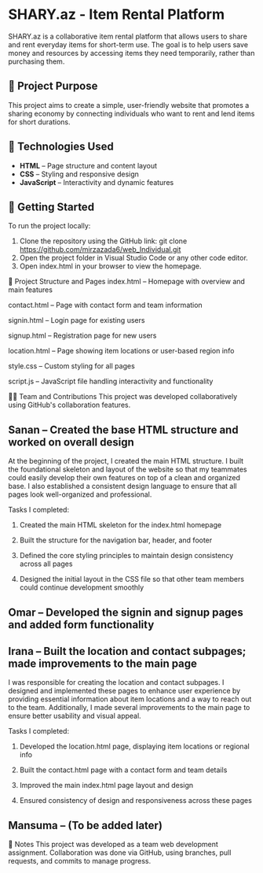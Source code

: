 # SHARY.az - Item Rental Platform

SHARY.az is a collaborative item rental platform that allows users to share and rent everyday items for short-term use. The goal is to help users save money and resources by accessing items they need temporarily, rather than purchasing them.

## 🌟 Project Purpose

This project aims to create a simple, user-friendly website that promotes a sharing economy by connecting individuals who want to rent and lend items for short durations.

## 🔧 Technologies Used

- **HTML** – Page structure and content layout
- **CSS** – Styling and responsive design
- **JavaScript** – Interactivity and dynamic features

## 🚀 Getting Started

To run the project locally:

1. Clone the repository using the GitHub link:
   git clone https://github.com/mirzazada6/web_Individual.git
2. Open the project folder in Visual Studio Code or any other code editor.
3. Open index.html in your browser to view the homepage.

📁 Project Structure and Pages
index.html – Homepage with overview and main features

contact.html – Page with contact form and team information

signin.html – Login page for existing users

signup.html – Registration page for new users

location.html – Page showing item locations or user-based region info

style.css – Custom styling for all pages

script.js – JavaScript file handling interactivity and functionality

👨‍💻 Team and Contributions
This project was developed collaboratively using GitHub's collaboration features.

## Sanan – Created the base HTML structure and worked on overall design

At the beginning of the project, I created the main HTML structure. I built the foundational skeleton and layout of the website so that my teammates could easily develop their own features on top of a clean and organized base. I also established a consistent design language to ensure that all pages look well-organized and professional.

Tasks I completed:

1. Created the main HTML skeleton for the index.html homepage

2. Built the structure for the navigation bar, header, and footer

3. Defined the core styling principles to maintain design consistency across all pages

4. Designed the initial layout in the CSS file so that other team members could continue development smoothly

## Omar – Developed the signin and signup pages and added form functionality

## Irana  – Built the location and contact subpages; made improvements to the main page

I was responsible for creating the location and contact subpages. I designed and implemented these pages to enhance user experience by providing essential information about item locations and a way to reach out to the team. Additionally, I made several improvements to the main page to ensure better usability and visual appeal.

Tasks I completed:

1. Developed the location.html page, displaying item locations or regional info

2. Built the contact.html page with a contact form and team details

3. Improved the main index.html page layout and design

4. Ensured consistency of design and responsiveness across these pages

## Mansuma – (To be added later)

📌 Notes
This project was developed as a team web development assignment.
Collaboration was done via GitHub, using branches, pull requests, and commits to manage progress.
